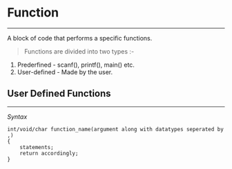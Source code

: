# Function 
---
A block of code that performs a specific functions.
> Functions are divided into two types :- 
1. Prederfined - scanf(), printf(), main() etc.
2. User-defined - Made by the user.
## **User Defined Functions**
---
*Syntax*
```
int/void/char function_name(argument along with datatypes seperated by ,)
{
    statements;
    return accordingly;
}
```